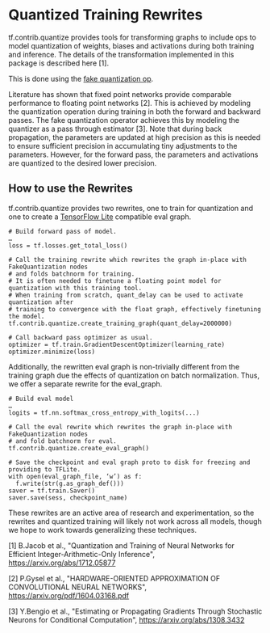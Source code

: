# Quantized Training Rewrites

tf.contrib.quantize provides tools for transforming graphs to include ops to
model quantization of weights, biases and activations during both training and
inference. The details of the transformation implemented in this package is
described here [1].

This is done using the
[fake quantization op](https://www.tensorflow.org/api_guides/python/array_ops#Fake_quantization).

Literature has shown that fixed point networks provide comparable performance to
floating point networks [2]. This is achieved by modeling the quantization
operation during training in both the forward and backward passes.
The fake quantization operator achieves this by modeling the quantizer as a pass
through estimator [3]. Note that during back propagation, the parameters are
updated at high precision as this is needed to ensure sufficient precision in
accumulating tiny adjustments to the parameters. However, for the forward pass,
the parameters and activations are quantized to the desired lower precision.

## How to use the Rewrites

tf.contrib.quantize provides two rewrites, one to train for quantization and
one to create a [TensorFlow Lite](https://www.tensorflow.org/mobile/tflite/)
compatible eval graph.

```
# Build forward pass of model.
…
loss = tf.losses.get_total_loss()

# Call the training rewrite which rewrites the graph in-place with FakeQuantization nodes
# and folds batchnorm for training.
# It is often needed to finetune a floating point model for quantization with this training tool.
# When training from scratch, quant_delay can be used to activate quantization after
# training to convergence with the float graph, effectively finetuning the model.
tf.contrib.quantize.create_training_graph(quant_delay=2000000)

# Call backward pass optimizer as usual.
optimizer = tf.train.GradientDescentOptimizer(learning_rate)
optimizer.minimize(loss)
```

Additionally, the rewritten eval graph is non-trivially different from the
training graph due the effects of quantization on batch normalization. Thus,
we offer a separate rewrite for the eval_graph.

```
# Build eval model
…
logits = tf.nn.softmax_cross_entropy_with_logits(...)

# Call the eval rewrite which rewrites the graph in-place with FakeQuantization nodes
# and fold batchnorm for eval.
tf.contrib.quantize.create_eval_graph()

# Save the checkpoint and eval graph proto to disk for freezing and providing to TFLite.
with open(eval_graph_file, ‘w’) as f:
  f.write(str(g.as_graph_def()))
saver = tf.train.Saver()
saver.save(sess, checkpoint_name)
```

These rewrites are an active area of research and experimentation, so the
rewrites and quantized training will likely not work across all models, though
we hope to work towards generalizing these techniques.

[1] B.Jacob et al., "Quantization and Training of Neural Networks for Efficient
Integer-Arithmetic-Only Inference", https://arxiv.org/abs/1712.05877

[2] P.Gysel et al., "HARDWARE-ORIENTED APPROXIMATION OF CONVOLUTIONAL
NEURAL NETWORKS", https://arxiv.org/pdf/1604.03168.pdf

[3] Y.Bengio et al., "Estimating or Propagating Gradients Through Stochastic
Neurons for Conditional Computation", https://arxiv.org/abs/1308.3432
